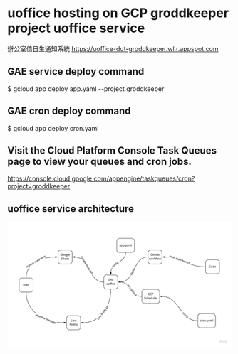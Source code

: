 # uoffice hosting on GCP groddkeeper project uoffice service
辦公室值日生通知系統
https://uoffice-dot-groddkeeper.wl.r.appspot.com

## GAE service deploy command
$ gcloud app deploy app.yaml --project groddkeeper

## GAE cron deploy command
$ gcloud app deploy cron.yaml

## Visit the Cloud Platform Console Task Queues page to view your queues and cron jobs.
https://console.cloud.google.com/appengine/taskqueues/cron?project=groddkeeper

## uoffice service architecture
![uoffice](https://github.com/FLHCoLtd/uoffice/blob/main/uoffice.jpg?raw=true|width=640)
